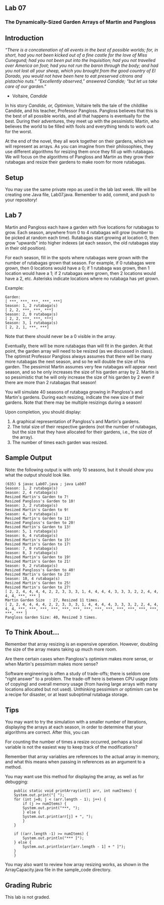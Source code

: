 ## Lab 07

### The Dynamically-Sized Garden Arrays of Martin and Pangloss

## Introduction

_“There is a concatenation of all events in the best of possible worlds; for, in short, had you not been kicked out of a fine castle for the love of Miss Cunegund; had you not been put into the Inquisition; had you not travelled over America on foot; had you not run the baron through the body; and had you not lost all your sheep, which you brought from the good country of El Dorado, you would not have been here to eat preserved citrons and pistachio nuts.” “Excellently observed,” answered Candide; “but let us take care of our garden.”_  
- Voltaire, _Candide_

In his story _Candide, or, Optimism_, Voltaire tells the tale of the childlike Candide, and his teacher, Professor Pangloss.  Pangloss believes that this is the best of all possible worlds, and all that happens is eventually for the best.  During their adventures, they meet up with the pessimistic Martin, who believes the world to be filled with fools and everything tends to work out for the worst.

At the end of the novel, they all work together on their gardens, which we will represent as arrays.  As you can imagine from their philosophies, they use different algorithms for resizing them once they fill up with rutabagas.  We will focus on the algorithms of Pangloss and Martin as they grow their rutabagas and resize their gardens to make room for more rutabagas.

## Setup

You may use the same private repo as used in the lab last week.  We will be creating one Java file, Lab07.java.  Remember to add, commit, and push to your repository!

## Lab 7

Martin and Pangloss each have a garden with five locations for rutabagas to grow.  Each season, anywhere from 0 to 4 rutabagas will grow (number to be picked at random each time).  Rutabagas start growing at location 0, then grow "upwards" into higher indexes (at each season, the old rutabagas stay in their old position).

For each season, fill in the spots where rutabagas were grown with the number of rutabagas grown that season.  For example, if 0 rutabagas were grown, then 0 locations would have a 0; if 1 rutabaga was grown, then 1 location would have a 1; if 2 rutabagas were grown, then 2 locations would have a 2, etc.  Asterisks indicate locations where no rutabaga has yet grown.

Example:
```
Garden:
[ ***, ***, ***, ***, ***]
Season: 1, 2 rutabaga(s)
[ 2, 2, ***, ***, ***]
Season: 2, 0 rutabaga(s)
[ 2, 2, ***, ***, ***]
Season: 3, 1 rutabaga(s)
[ 2, 2, 1, ***, ***]
```

Note that there should never be a 0 visible in the array.

Eventually, there will be more rutabagas than will fit in the garden.  At that point, the garden array will need to be resized (as we discussed in class).  The optimist Professor Pangloss always assumes that there will be many more rutabagas the next season, and so he will double the size of his garden.  The pessimist Martin assumes very few rutabagas will appear next season, and so he only increases the size of his garden array by 2.  Martin is so pessimistic that he will only increase the size of his garden by 2 even if there are more than 2 rutabagas that season!

You will simulate 40 seasons of rutabaga growing in Pangloss's and Martin's gardens.  During each resizing, indicate the new size of their gardens.  Note that there may be multiple resizings during a season!

Upon completion, you should display:
1. A graphical representation of Pangloss's and Martin's gardens.
2. The total size of their respective gardens (not the number of rutabagas, but the size that they have allocated for their gardens, i.e., the size of the array).
3. The number of times each garden was resized.

## Sample Output

Note: the following output is with only 10 seasons, but it should show you what the output should look like.

```
(635) $ javac Lab07.java ; java Lab07
Season: 1, 2 rutabaga(s)
Season: 2, 4 rutabaga(s)
Resized Martin's Garden to 7!
Resized Pangloss's Garden to 10!
Season: 3, 2 rutabaga(s)
Resized Martin's Garden to 9!
Season: 4, 3 rutabaga(s)
Resized Martin's Garden to 11!
Resized Pangloss's Garden to 20!
Resized Martin's Garden to 13!
Season: 5, 1 rutabaga(s)
Season: 6, 4 rutabaga(s)
Resized Martin's Garden to 15!
Resized Martin's Garden to 17!
Season: 7, 0 rutabaga(s)
Season: 8, 3 rutabaga(s)
Resized Martin's Garden to 19!
Resized Martin's Garden to 21!
Season: 9, 2 rutabaga(s)
Resized Pangloss's Garden to 40!
Resized Martin's Garden to 23!
Season: 10, 4 rutabaga(s)
Resized Martin's Garden to 25!
Resized Martin's Garden to 27!
[ 2, 2, 4, 4, 4, 4, 2, 2, 3, 3, 3, 1, 4, 4, 4, 4, 3, 3, 3, 2, 2, 4, 4, 4, 4, ***, *** ]
Martin Garden Size  : 27, Resized 11 times.
[ 2, 2, 4, 4, 4, 4, 2, 2, 3, 3, 3, 1, 4, 4, 4, 4, 3, 3, 3, 2, 2, 4, 4, 4, 4, ***, ***, ***, ***, ***, ***, ***, ***, ***, ***, ***, ***, ***, ***, *** ]
Pangloss Garden Size: 40, Resized 3 times.
```

## To Think About...

Remember that array resizing is an expensive operation.  However, doubling the size of the array means taking up much more room.

Are there certain cases when Pangloss's optimism makes more sense, or when Martin's pessimism makes more sense?

Software engineering is often a study of trade-offs; there is seldom one "right answer" to a problem.  The trade-off here is between CPU usage (lots of copying) and overall memory usage (from having large arrays with many locations allocated but not used).  Unthinking pessimism _or_ optimism can be a recipe for disaster, or at least suboptimal rutabaga storage.

## Tips

You may want to try the simulation with a smaller number of iterations, displaying the arrays at each season, in order to determine that your algorithms are correct.  After this, you can 

For counting the number of times a resize occurred, perhaps a local variable is not the easiest way to keep track of the modifications?

Remember that array variables are references to the actual array in memory, and what this means when passing in references as an argument to a method.

You may want use this method for displaying the array, as well as for debugging:

```
    public static void printArray(int[] arr, int numItems) {
	System.out.print("[ ");
	for (int j=0; j < (arr.length - 1); j++) {
	    if (j >= numItems) {
		System.out.print("***, ");
	    } else {
		System.out.print(arr[j] + ", ");
	    }
	}
	
	if ((arr.length -1) >= numItems) {
	    System.out.println("*** ]");
	} else {
	    System.out.println(arr[arr.length - 1] + " ]");
	}
    }
```

You may also want to review how array resizing works, as shown in the ArrayCapacity.java file in the sample_code directory.

## Grading Rubric

This lab is not graded.